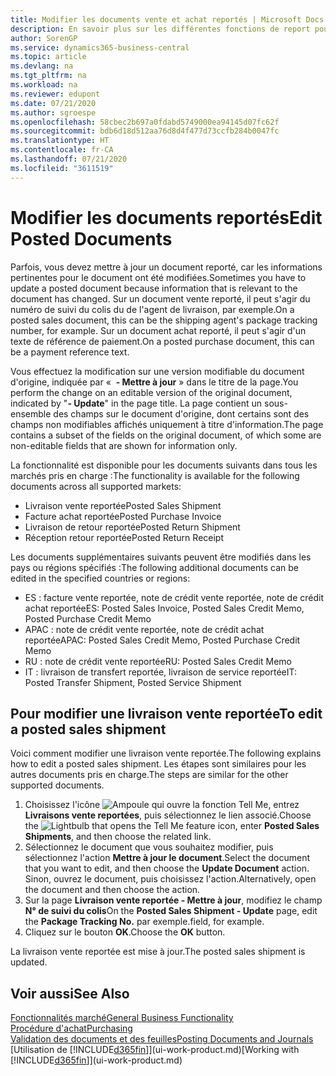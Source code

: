 ```yaml
---
title: Modifier les documents vente et achat reportés | Microsoft Docs
description: En savoir plus sur les différentes fonctions de report pour reporter des documents achat et la manière de mettre à jour les documents reportés.
author: SorenGP
ms.service: dynamics365-business-central
ms.topic: article
ms.devlang: na
ms.tgt_pltfrm: na
ms.workload: na
ms.reviewer: edupont
ms.date: 07/21/2020
ms.author: sgroespe
ms.openlocfilehash: 58cbec2b697a0fdabd5749000ea94145d07fc62f
ms.sourcegitcommit: bdb6d18d512aa76d8d4f477d73ccfb284b0047fc
ms.translationtype: HT
ms.contentlocale: fr-CA
ms.lasthandoff: 07/21/2020
ms.locfileid: "3611519"
---
```

# <a name="edit-posted-documents"></a><span data-ttu-id="7eff3-103">Modifier les documents reportés</span><span class="sxs-lookup"><span data-stu-id="7eff3-103">Edit Posted Documents</span></span>

<span data-ttu-id="7eff3-104">Parfois, vous devez mettre à jour un document reporté, car les informations pertinentes pour le document ont été modifiées.</span><span class="sxs-lookup"><span data-stu-id="7eff3-104">Sometimes you have to update a posted document because information that is relevant to the document has changed.</span></span> <span data-ttu-id="7eff3-105">Sur un document vente reporté, il peut s'agir du numéro de suivi du colis du de l'agent de livraison, par exemple.</span><span class="sxs-lookup"><span data-stu-id="7eff3-105">On a posted sales document, this can be the shipping agent's package tracking number, for example.</span></span> <span data-ttu-id="7eff3-106">Sur un document achat reporté, il peut s'agir d'un texte de référence de paiement.</span><span class="sxs-lookup"><span data-stu-id="7eff3-106">On a posted purchase document, this can be a payment reference text.</span></span>

<span data-ttu-id="7eff3-107">Vous effectuez la modification sur une version modifiable du document d'origine, indiquée par «  **- Mettre à jour** » dans le titre de la page.</span><span class="sxs-lookup"><span data-stu-id="7eff3-107">You perform the change on an editable version of the original document, indicated by "**- Update**" in the page title.</span></span> <span data-ttu-id="7eff3-108">La page contient un sous-ensemble des champs sur le document d'origine, dont certains sont des champs non modifiables affichés uniquement à titre d'information.</span><span class="sxs-lookup"><span data-stu-id="7eff3-108">The page contains a subset of the fields on the original document, of which some are non-editable fields that are shown for information only.</span></span>

<span data-ttu-id="7eff3-109">La fonctionnalité est disponible pour les documents suivants dans tous les marchés pris en charge :</span><span class="sxs-lookup"><span data-stu-id="7eff3-109">The functionality is available for the following documents across all supported markets:</span></span>

- <span data-ttu-id="7eff3-110">Livraison vente reportée</span><span class="sxs-lookup"><span data-stu-id="7eff3-110">Posted Sales Shipment</span></span>
- <span data-ttu-id="7eff3-111">Facture achat reportée</span><span class="sxs-lookup"><span data-stu-id="7eff3-111">Posted Purchase Invoice</span></span>
- <span data-ttu-id="7eff3-112">Livraison de retour reportée</span><span class="sxs-lookup"><span data-stu-id="7eff3-112">Posted Return Shipment</span></span>
- <span data-ttu-id="7eff3-113">Réception retour reportée</span><span class="sxs-lookup"><span data-stu-id="7eff3-113">Posted Return Receipt</span></span>

<span data-ttu-id="7eff3-114">Les documents supplémentaires suivants peuvent être modifiés dans les pays ou régions spécifiés :</span><span class="sxs-lookup"><span data-stu-id="7eff3-114">The following additional documents can be edited in the specified countries or regions:</span></span>

- <span data-ttu-id="7eff3-115">ES : facture vente reportée, note de crédit vente reportée, note de crédit achat reportée</span><span class="sxs-lookup"><span data-stu-id="7eff3-115">ES: Posted Sales Invoice, Posted Sales Credit Memo, Posted Purchase Credit Memo</span></span>
- <span data-ttu-id="7eff3-116">APAC : note de crédit vente reportée, note de crédit achat reportée</span><span class="sxs-lookup"><span data-stu-id="7eff3-116">APAC: Posted Sales Credit Memo, Posted Purchase Credit Memo</span></span>
- <span data-ttu-id="7eff3-117">RU : note de crédit vente reportée</span><span class="sxs-lookup"><span data-stu-id="7eff3-117">RU: Posted Sales Credit Memo</span></span>
- <span data-ttu-id="7eff3-118">IT : livraison de transfert reportée, livraison de service reportée</span><span class="sxs-lookup"><span data-stu-id="7eff3-118">IT: Posted Transfer Shipment, Posted Service Shipment</span></span>

## <a name="to-edit-a-posted-sales-shipment"></a><span data-ttu-id="7eff3-119">Pour modifier une livraison vente reportée</span><span class="sxs-lookup"><span data-stu-id="7eff3-119">To edit a posted sales shipment</span></span>

<span data-ttu-id="7eff3-120">Voici comment modifier une livraison vente reportée.</span><span class="sxs-lookup"><span data-stu-id="7eff3-120">The following explains how to edit a posted sales shipment.</span></span> <span data-ttu-id="7eff3-121">Les étapes sont similaires pour les autres documents pris en charge.</span><span class="sxs-lookup"><span data-stu-id="7eff3-121">The steps are similar for the other supported documents.</span></span>

1. <span data-ttu-id="7eff3-122">Choisissez l'icône ![Ampoule qui ouvre la fonction Tell Me](media/ui-search/search_small.png "Dites-moi ce que vous voulez faire"), entrez **Livraisons vente reportées**, puis sélectionnez le lien associé.</span><span class="sxs-lookup"><span data-stu-id="7eff3-122">Choose the ![Lightbulb that opens the Tell Me feature](media/ui-search/search_small.png "Tell me what you want to do") icon, enter **Posted Sales Shipments**, and then choose the related link.</span></span>
2. <span data-ttu-id="7eff3-123">Sélectionnez le document que vous souhaitez modifier, puis sélectionnez l'action **Mettre à jour le document**.</span><span class="sxs-lookup"><span data-stu-id="7eff3-123">Select the document that you want to edit, and then choose the **Update Document** action.</span></span> <span data-ttu-id="7eff3-124">Sinon, ouvrez le document, puis choisissez l'action.</span><span class="sxs-lookup"><span data-stu-id="7eff3-124">Alternatively, open the document and then choose the action.</span></span>
3. <span data-ttu-id="7eff3-125">Sur la page **Livraison vente reportée - Mettre à jour**, modifiez le champ **N° de suivi du colis**</span><span class="sxs-lookup"><span data-stu-id="7eff3-125">On the **Posted Sales Shipment - Update** page, edit the **Package Tracking No.**</span></span> <span data-ttu-id="7eff3-126">par exemple.</span><span class="sxs-lookup"><span data-stu-id="7eff3-126">field, for example.</span></span>
4. <span data-ttu-id="7eff3-127">Cliquez sur le bouton **OK**.</span><span class="sxs-lookup"><span data-stu-id="7eff3-127">Choose the **OK** button.</span></span>

<span data-ttu-id="7eff3-128">La livraison vente reportée est mise à jour.</span><span class="sxs-lookup"><span data-stu-id="7eff3-128">The posted sales shipment is updated.</span></span>

## <a name="see-also"></a><span data-ttu-id="7eff3-129">Voir aussi</span><span class="sxs-lookup"><span data-stu-id="7eff3-129">See Also</span></span>

[<span data-ttu-id="7eff3-130">Fonctionnalités marché</span><span class="sxs-lookup"><span data-stu-id="7eff3-130">General Business Functionality</span></span>](ui-across-business-areas.md)  
[<span data-ttu-id="7eff3-131">Procédure d'achat</span><span class="sxs-lookup"><span data-stu-id="7eff3-131">Purchasing</span></span>](purchasing-manage-purchasing.md)  
[<span data-ttu-id="7eff3-132">Validation des documents et des feuilles</span><span class="sxs-lookup"><span data-stu-id="7eff3-132">Posting Documents and Journals</span></span>](ui-post-documents-journals.md)  
<span data-ttu-id="7eff3-133">[Utilisation de [!INCLUDE[d365fin](includes/d365fin_md.md)]](ui-work-product.md)</span><span class="sxs-lookup"><span data-stu-id="7eff3-133">[Working with [!INCLUDE[d365fin](includes/d365fin_md.md)]](ui-work-product.md)</span></span>  
